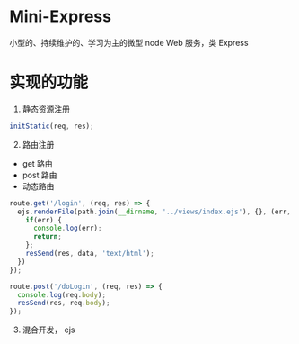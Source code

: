 # Mini-Express
小型的、持续维护的、学习为主的微型 node Web 服务，类 Express
# 实现的功能
1. 静态资源注册
```js
initStatic(req, res);
```
2. 路由注册
- get 路由
- post 路由
- 动态路由
```js
route.get('/login', (req, res) => {
  ejs.renderFile(path.join(__dirname, '../views/index.ejs'), {}, (err, data) => {
    if(err) {
      console.log(err);
      return;
    };
    resSend(res, data, 'text/html');
  })
});

route.post('/doLogin', (req, res) => {
  console.log(req.body);
  resSend(res, req.body);
});
```
3. 混合开发， ejs